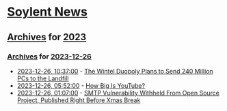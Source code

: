 # [Soylent News](../../../README.md)

## [Archives](../../index.md) for [2023](../index.md)

### [Archives](../../index.md) for [2023-12-26](index.md)

* [2023-12-26, 10:37:00](https://soylentnews.org/article.pl?sid=23/12/25/1722209&from=rss) - [The Wintel Duopoly Plans to Send 240 Million PCs to the Landfill](https://soylentnews.org/article.pl?sid=23/12/25/1722209&from=rss)
* [2023-12-26, 05:52:00](https://soylentnews.org/article.pl?sid=23/12/25/1717242&from=rss) - [How Big Is YouTube?](https://soylentnews.org/article.pl?sid=23/12/25/1717242&from=rss)
* [2023-12-26, 01:07:00](https://soylentnews.org/article.pl?sid=23/12/24/0428239&from=rss) - [SMTP Vulnerability Withheld From Open Source Project, Published Right Before Xmas Break](https://soylentnews.org/article.pl?sid=23/12/24/0428239&from=rss)
